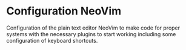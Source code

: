 # Configuration NeoVim

Configuration of the plain text editor NeoVim to make code for proper systems with the necessary plugins to start working including some configuration of keyboard shortcuts.



